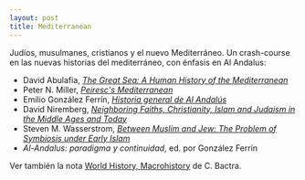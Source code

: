 ```yaml
---
layout: post
title: Mediterranean
---
```


Judíos, musulmanes, cristianos y el nuevo Mediterráneo. Un crash-course en las nuevas historias del mediterráneo, con énfasis en Al Andalus:

* David Abulafia, [*The Great Sea: A Human History of the Mediterranean*](https://www.amazon.com/Great-Sea-Human-History-Mediterranean/dp/019931599X?ie=UTF8&*Version*=1&*entries*=0)
* Peter N. Miller, [*Peiresc's Mediterranean*](https://www.amazon.com/Peirescs-Mediterranean-World-Peter-Miller-ebook/dp/B00W98ZUNS/ref=sr_1_1?s=books&ie=UTF8&qid=1464764319&sr=1-1&keywords=miller+peiresc)
* Emilio González Ferrín, [*Historia general de Al Andalús*](http://www.casadellibro.com/libro-historia-general-de-al-andalus/9788488586810/1101167)
* David Niremberg, [*Neighboring Faiths, Christianity, Islam and Judaism in the Middle Ages and Today*](http://www.press.uchicago.edu/ucp/books/book/chicago/N/bo18602093.html)
* Steven M. Wasserstrom, [*Between Muslim and Jew: The Problem of Symbiosis under Early Islam*](http://press.princeton.edu/titles/5729.html)
* *Al-Andalus: paradigma y continuidad*, ed. por González Ferrín 


Ver también la nota [World History, Macrohistory](http://bactra.org/notebooks/world-history.html) de C. Bactra. 